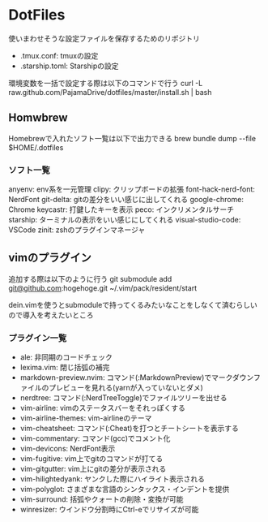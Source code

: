 # DotFiles
使いまわせそうな設定ファイルを保存するためのリポジトリ

* .tmux.conf: tmuxの設定 
* .starship.toml: Starshipの設定

環境変数を一括で設定する際は以下のコマンドで行う
curl -L raw.github.com/PajamaDrive/dotfiles/master/install.sh | bash

## Homwbrew
Homebrewで入れたソフト一覧は以下で出力できる
brew bundle dump --file $HOME/.dotfiles

### ソフト一覧
anyenv: env系を一元管理
clipy: クリップボードの拡張
font-hack-nerd-font: NerdFont
git-delta: gitの差分をいい感じに出してくれる
google-chrome: Chrome
keycastr: 打鍵したキーを表示
peco: インクリメンタルサーチ
starship: ターミナルの表示をいい感じにしてくれる
visual-studio-code: VSCode
zinit: zshのプラグインマネージャ

## vimのプラグイン
追加する際は以下のように行う
git submodule add git@github.com:hogehoge.git ~/.vim/pack/resident/start

dein.vimを使うとsubmoduleで持ってくるみたいなことをしなくて済むらしいので導入を考えたいところ

### プラグイン一覧
* ale: 非同期のコードチェック
* lexima.vim: 閉じ括弧の補完
* markdown-preview.nvim: コマンド(:MarkdownPreview)でマークダウンファイルのプレビューを見れる(yarnが入っていないとダメ)
* nerdtree: コマンド(:NerdTreeToggle)でファイルツリーを出せる
* vim-airline: vimのステータスバーをそれっぽくする
* vim-airline-themes: vim-airlineのテーマ
* vim-cheatsheet: コマンド(:Cheat)を打つとチートシートを表示する
* vim-commentary: コマンド(gcc)でコメント化
* vim-devicons: NerdFont表示
* vim-fugitive: vim上でgitのコマンドが打てる
* vim-gitgutter: vim上にgitの差分が表示される
* vim-hilightedyank: ヤンクした際にハイライト表示される
* vim-polyglot: さまざまな言語のシンタックス・インデントを提供
* vim-surround: 括弧やクォートの削除・変換が可能
* winresizer: ウインドウ分割時にCtrl-eでリサイズが可能

